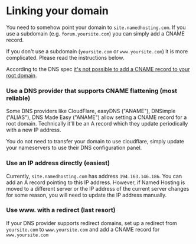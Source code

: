 # Linking your domain

You need to somehow point your domain to `site.namedhosting.com`. If you use a subdomain (e.g. `forum.yoursite.com`) you can simply add a CNAME record.

If you don't use a subdomain (`yoursite.com` or `www.yoursite.com`) it is more complicated. Please read the instructions below.

According to the DNS spec [it's not possible to add a CNAME record to your root domain](https://www.freecodecamp.org/news/why-cant-a-domain-s-root-be-a-cname-8cbab38e5f5c/).

### Use a DNS provider that supports CNAME flattening (most reliable)
Some DNS providers like CloudFlare, easyDNS ("ANAME"), DNSimple ("ALIAS"), DNS Made Easy ("ANAME") allow setting a CNAME record for a root domain. Technically it'll be an A record which they update periodically with a new IP address.

You do not need to transfer your domain to use cloudflare, simply update your nameservers to use their DNS configuration panel.

### Use an IP address directly (easiest)
Currently, `site.namedhosting.com` has address `194.163.146.186`. You can add an A record pointing to this IP address. However, if Named Hosting is moved to a different server or the IP address of the current server changes for some reason, you will need to update the IP address manually.

### Use www. with a redirect (last resort)
If your DNS provider supports redirect domains, set up a redirect from `yoursite.com` to `www.yoursite.com` and add a CNAME record for `www.yoursite.com`

